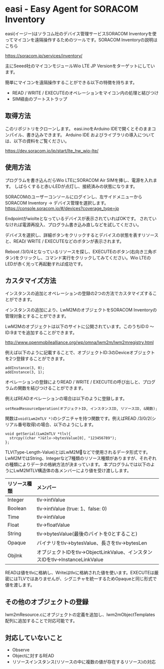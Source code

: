 # easi - Easy Agent for SORACOM Inventory

easi(イージー)はソラコム社のデバイス管理サービスSORACOM Inventoryを使ってマイコンを遠隔操作するためのツールです。SORACOM Inventoryの説明はこちら

https://soracom.jp/services/inventory/

主にSeeed社のマイコンモジュールWio LTE JP Versionをターゲットにしています。

簡単にマイコンを遠隔操作することができる以下の特徴を持ちます。

- READ / WRITE / EXECUTEのオペレーションをマイコン内の処理と結びつけ
- SIM経由のブートストラップ

## 取得方法

このリポジトリをクローンします。
easi.inoをArduino IDEで開くとそのままコンパイル、書き込みできます。
Arduino IDE およびライブラリの導入については、以下の資料をご覧ください。

https://dev.soracom.io/jp/start/lte_hw_wio-lte/

## 使用方法

プログラムを書き込んだらWio LTEにSORACOM Air SIMを挿し、電源を入れます。
しばらくすると赤いLEDが点灯し、接続済みの状態になります。

SORACOMのユーザーコンソールにログインし、左サイドメニューからSORACOM Inventory → デバイス管理を選択します。
https://console.soracom.io/#/devices?coverage_type=jp

Endpointがwiolteとなっているデバイスが表示されていればOKです。
されていなければ電源再投入、プログラム書き込み直しなどを試してください。

デバイスを選択し、詳細ボタンをクリックするとデバイスの状態を表すリソースと、READ/ WRITE / EXECUTEなどのボタンが表示されます。

Reboot /3/0/4となっているリソースを探し、EXECUTEのボタン(右向き三角ボタン)をクリックし、コマンド実行をクリックしてみてください。Wio LTEのLEDが赤く光って再起動すれば成功です。

## カスタマイズ方法

インスタンスの追加とオペレーションの登録の2つの方法でカスタマイズすることができます。

インスタンスの追加により、LwM2MのオブジェクトをSORACOM Inventoryの管理対象とすることができます。

LwM2Mのオブジェクトは以下のサイトに公開されています。このうちID:0 〜 ID:9までを追加することができます。

http://www.openmobilealliance.org/wp/omna/lwm2m/lwm2mregistry.html

例えば以下のように記載することで、オブジェクトID:3のDeviceオブジェクトを2つ登録することができます。

```clang
addInstance(3, 0);
addInstance(3, 1);
```

オペレーションの登録によりREAD / WRITE / EXECUTEの呼び出しと、プログラムの関数を結びつけることができます。

例えばREADオペレーションの場合は以下のように登録します。

```clang
setReadResourceOperation(オブジェクトID, インスタンスID, リソースID, &関数);
```

関数は`void(Lwm2mTLV *)`のシグニチャを持つ関数です。例えばREAD /3/0/2(シリアル番号取得)の場合、以下のようにします。

```clang
void getSerial(Lwm2mTLV *tlv){
  strcpy((char *)&tlv->bytesValue[0], "123456789");
};
```

TLV(Type-Length-Value)とはLwM2Mなどで使用されるデータ形式です。
LwM2MではString、Integerなど7種類のリソース種類がありますが、それぞれの種類によりデータの格納方法が決まっています。
本プログラムでは以下のようにLwM2MTLV構造体の各メンバーにより値を受け渡しします。

|リソース種類|メンバー|
|:--|:--|
|Integer|tlv->intValue|
|Boolean|tlv->intValue (true: 1、false: 0)|
|Time|tlv->intValue|
|Float|tlv->floatValue|
|String|tlv->bytesValue(最後のバイトを0とすること)|
|Opaque|バイナリをtlv->bytesValue、長さをtlv->bytesLen|
|Objlnk|オブジェクトIDをtlv->ObjectLinkValue、インスタンスIDをtlv->InstanceLinkValue|


READは値をtlvに格納し、Writeはtlvに格納された値を使います。EXECUTEは厳密にはTLVではありませんが、シグニチャを統一するためOpaqueと同じ形式で値を渡します。

## その他のオブジェクトの登録

lwm2mResource.cにオブジェクトの定義を追加し、lwm2mObjectTemplates配列に追加することで対応可能です。

## 対応していないこと

- Observe
- Objectに対するREAD
- リソースインスタンス(リソースの中に複数の値が存在するリソース)の対応

